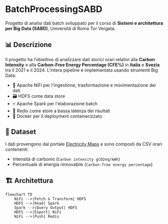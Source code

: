 # BatchProcessingSABD
Progetto di analisi dati batch sviluppato per il corso di **Sistemi e architettura per Big Data (SABD)**, Università di Roma Tor Vergata.

## 📊 Descrizione

Il progetto ha l’obiettivo di analizzare dati storici orari relativi alla **Carbon Intensity** e alla **Carbon-Free Energy Percentage (CFE%)** in **Italia** e **Svezia** tra il 2021 e il 2024. L'intera pipeline è implementata usando strumenti Big Data:

- 🧩 Apache NiFi per l'ingestione, trasformazione e movimentazione dei dati
- 🗃️ HDFS come data store
- ⚡ Apache Spark per l'elaborazione batch
- 🧠 Redis come store a bassa latenza dei risultati
- 🐳 Docker per il deployment containerizzato

## 📁 Dataset

I dati provengono dal portale [Electricity Maps](https://www.electricitymaps.com/) e sono composti da CSV orari contenenti:

- Intensità di carbonio (`Carbon intensity gCO2eq/kWh`)
- Percentuale di energia rinnovabile (`Carbon-free energy percentage`)

## 🏗️ Architettura

```mermaid
flowchart TD
    NiFi -->|Fetch & Transform| HDFS
    HDFS -->|Read| Spark
    Spark -->|Query Output| HDFS
    HDFS -->|Export| NiFi
    NiFi -->|Push| Redis
